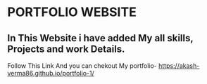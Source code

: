 # PORTFOLIO WEBSITE
## In This Website i have added My all skills, Projects and work Details.
Follow This Link And you can chekout My portfolio- https://akash-verma86.github.io/portfolio-1/

